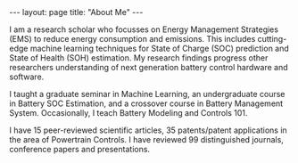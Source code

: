 <header>
<meta name="google-site-verification" content="6i-_7BtptL3nb2Es1SGDvLHzNbNG05QFb1G_DGq-8h4" />
</header>
---
layout: page
title: "About Me"
---

I am a research scholar who focusses on Energy Management Strategies (EMS) to reduce energy consumption and emissions. This includes cutting-edge machine learning techniques for State of Charge (SOC) prediction and State of Health (SOH) estimation. My research findings progress other researchers understanding of next generation battery control hardware and software.

I taught a graduate seminar in Machine Learning, an undergraduate course in Battery SOC Estimation, and a crossover course in Battery Management System. Occasionally, I teach Battery Modeling and Controls 101.

I have 15 peer-reviewed scientific articles, 35 patents/patent applications in the area of Powertrain Controls. I have reviewed 99 distinguished journals, conference papers and presentations.
